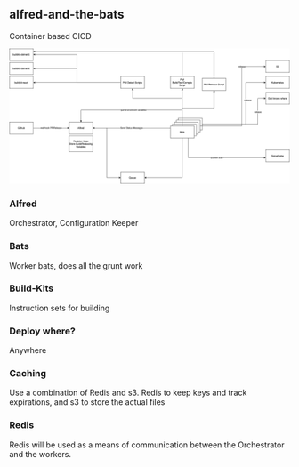 ## alfred-and-the-bats

Container based CICD

<img src='https://github.com/judedaryl/alfred-and-the-bats/blob/main/AlfredAndTheBats.png?raw=true'/>


### Alfred

Orchestrator, Configuration Keeper

### Bats

Worker bats, does all the grunt work


### Build-Kits

Instruction sets for building

### Deploy where?

Anywhere


### Caching

Use a combination of Redis and s3. Redis to keep keys and track expirations, and s3 to store the actual files

### Redis

Redis will be used as a means of communication between the Orchestrator and the workers.
